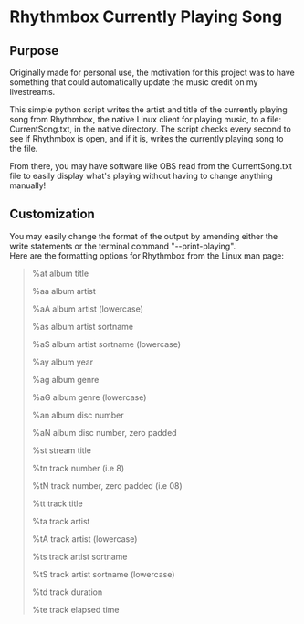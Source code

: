 # Rhythmbox Currently Playing Song

## Purpose
Originally made for personal use, the motivation for this project was
to have something that could automatically update the music credit on
my livestreams.

This simple python script writes the artist and title of the
currently playing song from Rhythmbox, the native Linux client
for playing music, to a file: CurrentSong.txt, in the native
directory. The script checks every second to see if Rhythmbox is open, and if
it is, writes the currently playing song to the file.

From there, you may have software like OBS read from the
CurrentSong.txt file to easily display what's playing without having
to change anything manually!

## Customization
You may easily change the format of the output by amending either the
write statements or the terminal command "--print-playing".  
Here are the formatting options for Rhythmbox from the Linux man page:

>%at album title
>
>%aa album artist
>
>%aA album artist (lowercase)
>
>%as album artist sortname
>
>%aS album artist sortname (lowercase)
>
>%ay album year
>
>%ag album genre
>
>%aG album genre (lowercase)
>
>%an album disc number
>
>%aN album disc number, zero padded
>
>%st stream title
>
>%tn track number (i.e 8)
>
>%tN track number, zero padded (i.e 08)
>
>%tt track title
>
>%ta track artist
>
>%tA track artist (lowercase)
>
>%ts track artist sortname
>
>%tS track artist sortname (lowercase)
>
>%td track duration
>
>%te track elapsed time